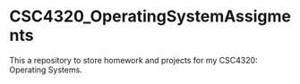 # CSC4320_OperatingSystemAssigments
This a repository to store homework and projects for my CSC4320: Operating Systems.
